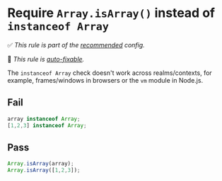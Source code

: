 # Require `Array.isArray()` instead of `instanceof Array`

<!-- Do not manually modify RULE_NOTICE part -->
<!-- RULE_NOTICE -->
✅ *This rule is part of the [recommended](https://github.com/sindresorhus/eslint-plugin-unicorn#recommended-config) config.*

🔧 *This rule is [auto-fixable](https://eslint.org/docs/user-guide/command-line-interface#fixing-problems).*
<!-- /RULE_NOTICE -->

The `instanceof Array` check doesn't work across realms/contexts, for example, frames/windows in browsers or the `vm` module in Node.js.

## Fail

```js
array instanceof Array;
[1,2,3] instanceof Array;
```

## Pass

```js
Array.isArray(array);
Array.isArray([1,2,3]);
```
